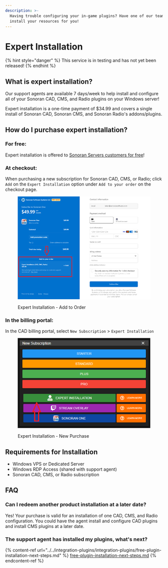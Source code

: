 ```yaml
---
description: >-
  Having trouble configuring your in-game plugins? Have one of our team members
  install your resources for you!
---
```


# Expert Installation

{% hint style="danger" %}
This service is in testing and has not yet been released!
{% endhint %}

## What is expert installation?

Our support agents are available 7 days/week to help install and configure all of your Sonoran CAD, CMS, and Radio plugins on your Windows server!

Expert installation is a one-time payment of $34.99 and covers a single install of Sonoran CAD, Sonoran CMS, and Sonoran Radio's addons/plugins.

## How do I purchase expert installation?

### For free:

Expert installation is offered to [Sonoran Servers customers for free](bundle-discount-sonoran-servers.md)!

### At checkout:

When purchasing a new subscription for Sonoran CAD, CMS, or Radio; click `Add` on the `Expert Installation` option under `Add to your order` on the checkout page.

<figure><img src="../../.gitbook/assets/image (35).png" alt=""><figcaption><p>Expert Installation - Add to Order</p></figcaption></figure>

### In the billing portal:

In the CAD billing portal, select `New Subscription` > `Expert Installation`

<figure><img src="../../.gitbook/assets/image (36).png" alt=""><figcaption><p>Expert Installation - New Purchase</p></figcaption></figure>

## Requirements for Installation

* Windows VPS or Dedicated Server
* Windows RDP Access (shared with support agent)
* Sonoran CAD, CMS, or Radio subscription

## FAQ

### Can I redeem another product installation at a later date?

Yes! Your purchase is valid for an installation of one CAD, CMS, and Radio configuration. You could have the agent install and configure CAD plugins and install CMS plugins at a later date.

### The support agent has installed my plugins, what's next?

{% content-ref url="../../integration-plugins/integration-plugins/free-plugin-installation-next-steps.md" %}
[free-plugin-installation-next-steps.md](../../integration-plugins/integration-plugins/free-plugin-installation-next-steps.md)
{% endcontent-ref %}
